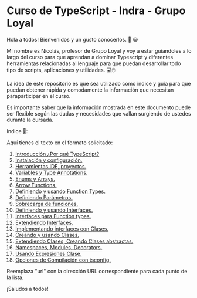 # Curso de TypeScript - Indra - Grupo Loyal
Hola a todos! Bienvenidos y un gusto conocerlos. :wave: :grinning:

Mi nombre es Nicolás, profesor de Grupo Loyal y voy a estar guiandoles a lo largo del curso para que aprendan a dominar Typescript y diferentes herramientas relacionadas
al lenguaje para que puedan desarrollar todo tipo de scripts, aplicaciones y utilidades. :computer::computer_mouse:

La idea de este repositorio es que sea utilizado como indice y guía para que puedan obtener rápida y comodamente la información que necesitan paraparticipar en el curso.

Es importante saber que la información mostrada en este documento puede ser flexible según las dudas y necesidades que vallan surgiendo de ustedes durante la cursada.

Indice :bookmark_tabs::

Aquí tienes el texto en el formato solicitado:

1. [Introducción ¿Por qué TypeScript?](https://github.com/nicodonazzon/Introduccion-Typescript/tree/main)
2. [Instalación y configuración.](url)
3. [Herramientas IDE, proyectos.](url)
4. [Variables y Type Annotations.](url)
5. [Enums y Arrays.](url)
6. [Arrow Functions.](url)
7. [Definiendo y usando Function Types.](url)
8. [Definiendo Parámetros.](url)
9. [Sobrecarga de funciones.](url)
10. [Definiendo y usando Interfaces.](url)
11. [Interfaces para Function types.](url)
12. [Extendiendo Interfaces.](url)
13. [Implementando interfaces con Clases.](url)
14. [Creando y usando Clases.](url)
15. [Extendiendo Clases, Creando Clases abstractas.](url)
16. [Namespaces, Modules, Decorators.](url)
17. [Usando Expresiones Clase.](url)
18. [Opciones de Compilación con tsconfig.](url)

Reemplaza "url" con la dirección URL correspondiente para cada punto de la lista.

¡Saludos a todos!
